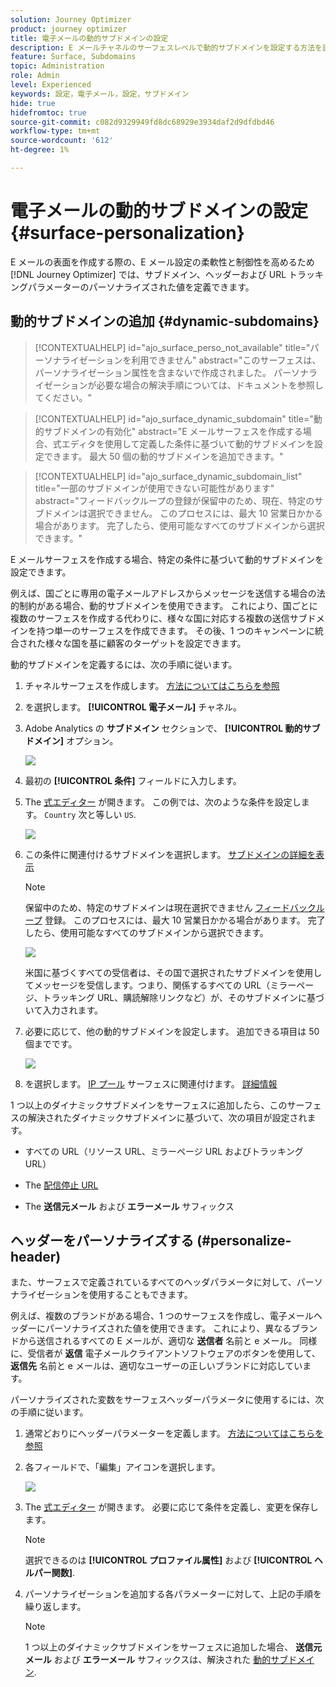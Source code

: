 ```yaml
---
solution: Journey Optimizer
product: journey optimizer
title: 電子メールの動的サブドメインの設定
description: E メールチャネルのサーフェスレベルで動的サブドメインを設定する方法を説明します
feature: Surface, Subdomains
topic: Administration
role: Admin
level: Experienced
keywords: 設定，電子メール，設定，サブドメイン
hide: true
hidefromtoc: true
source-git-commit: c082d9329949fd8dc68929e3934daf2d9dfdbd46
workflow-type: tm+mt
source-wordcount: '612'
ht-degree: 1%

---
```


# 電子メールの動的サブドメインの設定 {#surface-personalization}

E メールの表面を作成する際の、E メール設定の柔軟性と制御性を高めるため [!DNL Journey Optimizer] では、サブドメイン、ヘッダーおよび URL トラッキングパラメーターのパーソナライズされた値を定義できます。

## 動的サブドメインの追加 {#dynamic-subdomains}

>[!CONTEXTUALHELP]
>id="ajo_surface_perso_not_available"
>title="パーソナライゼーションを利用できません"
>abstract="このサーフェスは、パーソナライゼーション属性を含まないで作成されました。 パーソナライゼーションが必要な場合の解決手順については、ドキュメントを参照してください。"

>[!CONTEXTUALHELP]
>id="ajo_surface_dynamic_subdomain"
>title="動的サブドメインの有効化"
>abstract="E メールサーフェスを作成する場合、式エディタを使用して定義した条件に基づいて動的サブドメインを設定できます。 最大 50 個の動的サブドメインを追加できます。"

>[!CONTEXTUALHELP]
>id="ajo_surface_dynamic_subdomain_list"
>title="一部のサブドメインが使用できない可能性があります"
>abstract="フィードバックループの登録が保留中のため、現在、特定のサブドメインは選択できません。 このプロセスには、最大 10 営業日かかる場合があります。 完了したら、使用可能なすべてのサブドメインから選択できます。"

E メールサーフェスを作成する場合、特定の条件に基づいて動的サブドメインを設定できます。

例えば、国ごとに専用の電子メールアドレスからメッセージを送信する場合の法的制約がある場合、動的サブドメインを使用できます。 これにより、国ごとに複数のサーフェスを作成する代わりに、様々な国に対応する複数の送信サブドメインを持つ単一のサーフェスを作成できます。 その後、1 つのキャンペーンに統合された様々な国を基に顧客のターゲットを設定できます。

動的サブドメインを定義するには、次の手順に従います。

1. チャネルサーフェスを作成します。 [方法についてはこちらを参照](../configuration/channel-surfaces.md)

1. を選択します。 **[!UICONTROL 電子メール]** チャネル。

1. Adobe Analytics の **サブドメイン** セクションで、 **[!UICONTROL 動的サブドメイン]** オプション。

   ![](assets/surface-email-dynamic-subdomain.png)

1. 最初の **[!UICONTROL 条件]** フィールドに入力します。

1. The [式エディター](../personalization/personalization-build-expressions.md) が開きます。 この例では、次のような条件を設定します。 `Country` 次と等しい `US`.

   ![](assets/surface-email-edit-condition.png)

1. この条件に関連付けるサブドメインを選択します。 [サブドメインの詳細を表示](../configuration/about-subdomain-delegation.md)

   >[!NOTE]
   >
   >保留中のため、特定のサブドメインは現在選択できません [フィードバックループ](../reports/deliverability.md#feedback-loops) 登録。 このプロセスには、最大 10 営業日かかる場合があります。 完了したら、使用可能なすべてのサブドメインから選択できます。 <!--where FL registration happens? is it when delegating a subdomain and you're awaiting from subdomain validation? or is it on ISP side only?-->

   ![](assets/surface-email-select-subdomain.png)

   米国に基づくすべての受信者は、その国で選択されたサブドメインを使用してメッセージを受信します。つまり、関係するすべての URL（ミラーページ、トラッキング URL、購読解除リンクなど）が、そのサブドメインに基づいて入力されます。

1. 必要に応じて、他の動的サブドメインを設定します。 追加できる項目は 50 個までです。

   ![](assets/surface-email-add-dynamic-subdomain.png)

1. を選択します。 [IP プール](../configuration/ip-pools.md) サーフェスに関連付けます。 [詳細情報](email-settings.md#subdomains-and-ip-pools)

1 つ以上のダイナミックサブドメインをサーフェスに追加したら、このサーフェスの解決されたダイナミックサブドメインに基づいて、次の項目が設定されます。

* すべての URL（リソース URL、ミラーページ URL およびトラッキング URL）

* The [配信停止 URL](email-settings.md#list-unsubscribe)

* The **送信元メール** および **エラーメール** サフィックス

## ヘッダーをパーソナライズする (#personalize-header)

また、サーフェスで定義されているすべてのヘッダパラメータに対して、パーソナライゼーションを使用することもできます。

例えば、複数のブランドがある場合、1 つのサーフェスを作成し、電子メールヘッダーにパーソナライズされた値を使用できます。 これにより、異なるブランドから送信されるすべての E メールが、適切な **送信者** 名前と e メール。 同様に、受信者が **返信** 電子メールクライアントソフトウェアのボタンを使用して、 **返信先** 名前と e メールは、適切なユーザーの正しいブランドに対応しています。

パーソナライズされた変数をサーフェスヘッダーパラメータに使用するには、次の手順に従います。

1. 通常どおりにヘッダーパラメーターを定義します。 [方法についてはこちらを参照](email-settings.md#email-header)

1. 各フィールドで、「編集」アイコンを選択します。

   ![](assets/surface-email-personalize-header.png)

1. The [式エディター](../personalization/personalization-build-expressions.md) が開きます。 必要に応じて条件を定義し、変更を保存します。<!--In this example, set a condition such as -->

   >[!NOTE]
   >
   >選択できるのは **[!UICONTROL プロファイル属性]** および **[!UICONTROL ヘルパー関数]**.

1. パーソナライゼーションを追加する各パラメーターに対して、上記の手順を繰り返します。

   >[!NOTE]
   >
   >1 つ以上のダイナミックサブドメインをサーフェスに追加した場合、 **送信元メール** および **エラーメール** サフィックスは、解決された [動的サブドメイン](#dynamic-subdomains).

<!--
## Use personalized URL tracking {#personalize-url-tracking}

To use personalized URL tracking prameters, follow the steps below.

select the profile attribute of your choice from the expression editor.

1. Repeat the steps above for each tracking parameter you want to personalize.

Now when the email is sent out, this parameter will be automatically appended to the end of the URL. You can then capture this parameter in web analytics tools or in performance reports.
-->
